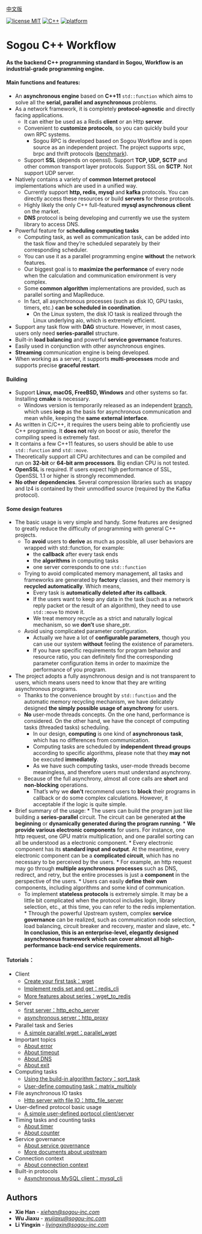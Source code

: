 [中文版](README.md)

[![license MIT](https://img.shields.io/badge/License-Apache-yellow.svg)](https://git.sogou-inc.com/wujiaxu/Filter/blob/master/LICENSE)
[![C++](https://img.shields.io/badge/language-c++-red.svg)](https://en.cppreference.com/)
[![platform](https://img.shields.io/badge/platform-linux%20%7C%20macos-lightgrey.svg)](#%E9%A1%B9%E7%9B%AE%E7%9A%84%E4%B8%80%E4%BA%9B%E8%AE%BE%E8%AE%A1%E7%89%B9%E7%82%B9)

# Sogou C++ Workflow
#### As the backend C++ programming standard in Sogou, Workflow is an industrial-grade programming engine. 
#### Main functions and features:
  * An **asynchronous engine** based on **C++11** ``std::function`` which aims to solve all the **serial, parallel and asynchronous** problems.
  * As a network framework, it is completely **protocol-agnostic** and directly facing applications.
    * It can either be used as a Redis **client** or an Http **server**.
    * Convenient to **customize protocols**, so you can quickly build your own RPC systems.
      * Sogou RPC is developed based on Sogou Workflow and is open source as an independent project. The project supports srpc, brpc and thrift protocols ([benchmark](https://github.com/holmes1412/sogou-rpc-benchmark)).
    * Support **SSL** (depends on openssl). Support **TCP, UDP, SCTP** and other common transport layer protocols. Support SSL on **SCTP**. Not support UDP server.
  * Natively contains a variety of **common Internet protocol** implementations which are used in a unified way.
    * Currently support **http, redis, mysql** and **kafka** protocols. You can directly access these resources or build **servers** for these protocols.
    * Highly likely the only C++ full-featured **mysql asynchronous client** on the market.
    * **DNS** protocol is being developing and currently we use the system library to access DNS.
  * Powerful feature for **scheduling computing tasks**
    * Computing task, as well as communication task, can be added into the task flow and they’re scheduled separately by their corresponding scheduler.
    * You can use it as a parallel programming engine **without** the network features.
    * Our biggest goal is to **maximize the performance** of every node when the calculation and communication environment is very complex.
    * Some **common algorithm** implementations are provided, such as parallel sorting and MapReduce.
    * In fact, all asynchronous processes (such as disk IO, GPU tasks, timers, etc.) **can be scheduled in coordination**.
      * On the Linux system, the disk IO task is realized through the Linux underlying aio, which is extremely efficient.
  * Support any task flow with **DAG** structure. However, in most cases, users only need **series-parallel** structure.
  * Built-in **load balancing** and powerful **service governance** features.
  * Easily used in conjunction with other asynchronous engines.
  * **Streaming** communication engine is being developed.
  * When working as a server, it supports **multi-processes** mode and supports precise **graceful restart**.

#### Building
  * Support **Linux, macOS, FreeBSD, Windows** and other systems so far. Installing **cmake** is necessary.
    * Windows version is temporarily released as an independent [branch](https://github.com/sogou/workflow/tree/windows), which uses **iocp** as the basis for asynchronous communication and mean while, keeping the **same external interface**.
  * As written in C/C++, it requires the users being able to proficiently use C++ programing. It **does not** rely on boost or asio, therefor the compiling speed is extremely fast.
  * It contains a few C++11 features, so users should be able to use ``std::function`` and ``std::move``.
  * Theoretically support all CPU architectures and can be compiled and run on **32-bit** or **64-bit arm processors**. Big endian CPU is not tested.
  * **OpenSSL** is required. If users expect high performance of SSL, OpenSSL 1.1 or higher is strongly recommended.
  * **No other dependencies**. Several compression libraries such as snappy and lz4  is contained by their unmodified source (required by the Kafka protocol).

#### Some design features
  * The basic usage is very simple and handy. Some features are designed to greatly reduce the difficulty of programming with general C++ projects.
    * To **avoid** users to **derive** as much as possible, all user behaviors are wrapped with std::function, for example:
      * the **callback** after every task ends
      * the **algorithms** in computing tasks
      * one server corresponds to one ``std::function``
    * Trying to avoid complicated memory management, all tasks and frameworks are generated by **factory** classes, and their memory is **recycled automatically**. Which means,
      * Every task is **automatically deleted after its callback**.
      * If the users want to keep any data in the task (such as a network reply packet or the result of an algorithm), they need to use ``std::move`` to move it.
      * We treat memory recycle as a strict and naturally logical mechanism, so we **don’t** use share_ptr.
    * Avoid using complicated parameter configuration.
      * Actually we have a lot of **configurable parameters**, though you can use our system **without** feeling the existence of parameters.
      * If you have specific requirements for program behavior and resource ratio, you can definitely find the corresponding parameter configuration items in order to maximize the performance of you program.
  * The project adopts a fully asynchronous design and is not transparent to users, which means users need to know that they are writing asynchronous programs.
    * Thanks to the convenience brought by ``std::function`` and the automatic memory recycling mechanism, we have delicately designed **the simply possible usage of asynchrony** for users.
    * **No** user-mode threads concepts. On the one hand, performance is considered. On the other hand, we have the concept of computing tasks (threaded tasks) scheduling.
      * In our design, **computing** is one kind of **asynchronous task**, which has no differences from communication.
      * Computing tasks are scheduled by **independent thread groups** according to specific algorithms, please note that they **may not** be executed **immediately**.
      * As we have such computing tasks, user-mode threads become meaningless, and therefore users must understand asynchrony.
    * Because of the full asynchrony, almost all core calls are **short** and **non-blocking** operations.
      * That’s why we **don’t** recommend users to **block** their programs in callback or do some complex calculations. However, it acceptable if the logic is quite simple.
   * Brief summary of the usage:
    * The users can build the program just like building a **series-parallel** circuit. The circuit can be generated **at the beginning** or **dynamically generated during the program running**.
    * **We provide various electronic components** for users. For instance, one http request, one GPU matrix multiplication, and one parallel sorting can all be understood as a electronic component.
    * Every electronic component has its **standard input and output**. At the meantime, every electronic component can be a **complicated circuit**, which has no necessary to be perceived by the users.
    * For example, an http request may go through **multiple asynchronous processes** such as DNS, redirect, and retry, but the entire processes is just a **component** in the perspective of the users.
    * Users can easily **define their own** components, including algorithms and some kind of communication.
      * To implement **stateless protocols** is extremely simple. It may be a little bit complicated when the protocol includes login, library selection, etc., at this time, you can refer to the redis implementation.
    * Through the powerful Upstream system, complex **service governance** can be realized, such as communication node selection, load balancing, circuit breaker and recovery, master and slave, etc.
    * **In conclusion, this is an enterprise-level, elegantly designed asynchronous framework which can cover almost all high-performance back-end service requirements.**

#### Tutorials：
  * Client
    * [Create your first task：wget](docs/tutorial-01-wget.md)
    * [Implement redis set and get：redis_cli](docs/tutorial-02-redis_cli.md)
    * [More features about series：wget_to_redis](docs/tutorial-03-wget_to_redis.md)
  * Server
    * [first server：http_echo_server](docs/tutorial-04-http_echo_server.md)
    * [asynchronous server：http_proxy](docs/tutorial-05-http_proxy.md)
  * Parallel task and Series　
    * [A simple parallel wget：parallel_wget](docs/tutorial-06-parallel_wget.md)
  * Important topics
    * [About error](docs/about-error.md)
    * [About timeout](docs/about-timeout.md)
    * [About DNS](docs/about-dns.md)
    * [About exit](docs/about-exit.md)
  * Computing tasks
    * [Using the build-in algorithm factory：sort_task](docs/tutorial-07-sort_task.md)
    * [User-define computing task：matrix_multiply](docs/tutorial-08-matrix_multiply.md)
  * File asynchronous IO tasks
    * [Http server with file IO：http_file_server](docs/tutorial-09-http_file_server.md)
  * User-defined protocol basic usage
    * [A simple user-defined portocol client/server](docs/tutorial-10-user_defined_protocol.md)
  * Timing tasks and counting tasks
    * [About timer](docs/about-timer.md)
    * [About counter](docs/about-counter.md)
  * Service governance
    * [About service governance](docs/about-service-management.md)
    * [More documents about upstream](docs/about-upstream.md)
  * Connection context
    * [About connection context](docs/about-connection-context.md)
  * Built-in protocols
    * [Asynchronous MySQL client：mysql_cli](docs/tutorial-12-mysql_cli.md)

## Authors

* **Xie Han** - *[xiehan@sogou-inc.com](mailto:xiehan@sogou-inc.com)*
* **Wu Jiaxu** - *[wujiaxu@sogou-inc.com](mailto:wujiaxu@sogou-inc.com)*
* **Li Yingxin** - *[liyingxin@sogou-inc.com](mailto:liyingxin@sogou-inc.com)*


